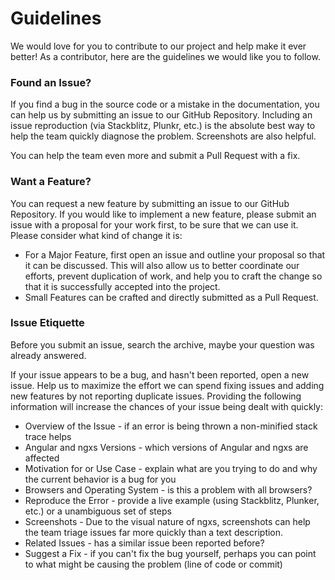 # Guidelines

We would love for you to contribute to our project and help make it ever better! 
As a contributor, here are the guidelines we would like you to follow.

### Found an Issue?
If you find a bug in the source code or a mistake in the documentation, you can help us 
by submitting an issue to our GitHub Repository. Including an issue reproduction 
(via Stackblitz, Plunkr, etc.) is the absolute best way to help the team quickly diagnose the 
problem. Screenshots are also helpful.

You can help the team even more and submit a Pull Request with a fix.

### Want a Feature?
You can request a new feature by submitting an issue to our GitHub Repository. 
If you would like to implement a new feature, please submit an issue with a proposal for your work first, 
to be sure that we can use it. Please consider what kind of change it is:

- For a Major Feature, first open an issue and outline your proposal so that it can be discussed. 
This will also allow us to better coordinate our efforts, prevent duplication of work, and help you 
to craft the change so that it is successfully accepted into the project.
- Small Features can be crafted and directly submitted as a Pull Request.

### Issue Etiquette
Before you submit an issue, search the archive, maybe your question was already answered.

If your issue appears to be a bug, and hasn't been reported, open a new issue. Help us 
to maximize the effort we can spend fixing issues and adding new features by not reporting 
duplicate issues. Providing the following information will increase the chances of your issue being dealt with quickly:

- Overview of the Issue - if an error is being thrown a non-minified stack trace helps
- Angular and ngxs Versions - which versions of Angular and ngxs are affected
- Motivation for or Use Case - explain what are you trying to do and why the current behavior is a bug for you
- Browsers and Operating System - is this a problem with all browsers?
- Reproduce the Error - provide a live example (using Stackblitz, Plunker, etc.) or a unambiguous set of steps
- Screenshots - Due to the visual nature of ngxs, screenshots can help the team triage issues far more quickly than a text description.
- Related Issues - has a similar issue been reported before?
- Suggest a Fix - if you can't fix the bug yourself, perhaps you can point to what might be causing the problem (line of code or commit)


